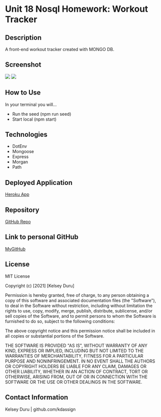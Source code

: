 # Unit 18 Nosql Homework: Workout Tracker

## Description

A front-end workout tracker created with MONGO DB.

## Screenshot 
![](https://i.ibb.co/j314KWp/weatherdashboardscreen.png)
![](https://i.ibb.co/WKqHJ0V/fresno.png)

## How to Use
In your terminal you will...
- Run the seed (npm run seed)
- Start local (npm start)

## Technologies
- DotEnv
- Mongoose
- Express
- Morgan
- Path

## Deployed Application

[Heroku App](https://pacific-sierra-33934.herokuapp.com/)

## Repository

[GitHub Repo](https://github.com/kdassign/HW18-Workout-Tracker)

## Link to personal GitHub
[MyGitHub](https://github.com/kdassign)

## License
MIT License

Copyright (c) [2021] [Kelsey Duru]

Permission is hereby granted, free of charge, to any person obtaining a copy
of this software and associated documentation files (the "Software"), to deal
in the Software without restriction, including without limitation the rights
to use, copy, modify, merge, publish, distribute, sublicense, and/or sell
copies of the Software, and to permit persons to whom the Software is
furnished to do so, subject to the following conditions:

The above copyright notice and this permission notice shall be included in all
copies or substantial portions of the Software.

THE SOFTWARE IS PROVIDED "AS IS", WITHOUT WARRANTY OF ANY KIND, EXPRESS OR
IMPLIED, INCLUDING BUT NOT LIMITED TO THE WARRANTIES OF MERCHANTABILITY,
FITNESS FOR A PARTICULAR PURPOSE AND NONINFRINGEMENT. IN NO EVENT SHALL THE
AUTHORS OR COPYRIGHT HOLDERS BE LIABLE FOR ANY CLAIM, DAMAGES OR OTHER
LIABILITY, WHETHER IN AN ACTION OF CONTRACT, TORT OR OTHERWISE, ARISING FROM,
OUT OF OR IN CONNECTION WITH THE SOFTWARE OR THE USE OR OTHER DEALINGS IN THE
SOFTWARE.

## Contact Information
Kelsey Duru | github.com/kdassign
